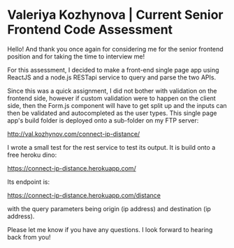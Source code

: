 # Valeriya Kozhynova | Current Senior Frontend Code Assessment

Hello! And thank you once again for considering me for the senior frontend position and for taking the time to interview me!

For this assessment, I decided to make a front-end single page app using ReactJS and a node.js RESTapi service to query and parse the two APIs.

Since this was a quick assignment, I did not bother with validation on the frontend side, however if custom validation were to happen on the client side, then the Form.js component will have to get split up and the inputs can then be validated and autocompleted as the user types. This single page app's build folder is deployed onto a sub-folder on my FTP server:

http://val.kozhynov.com/connect-ip-distance/

I wrote a small test for the rest service to test its output. It is build onto a free heroku dino:

https://connect-ip-distance.herokuapp.com/

Its endpoint is:

https://connect-ip-distance.herokuapp.com/distance

with the query parameters being origin (ip address) and destination (ip address).

Please let me know if you have any questions. I look forward to hearing back from you!